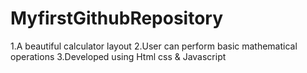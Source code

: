 # MyfirstGithubRepository

1.A beautiful calculator layout 
2.User can perform basic mathematical operations
3.Developed using Html css & Javascript
